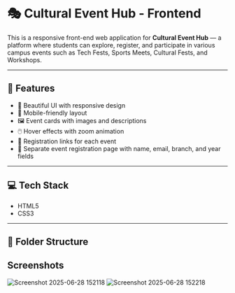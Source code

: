 # 🎭 Cultural Event Hub - Frontend

This is a responsive front-end web application for **Cultural Event Hub** — a platform where students can explore, register, and participate in various campus events such as Tech Fests, Sports Meets, Cultural Fests, and Workshops.

---

## 🌟 Features

- 🎨 Beautiful UI with responsive design
- 📱 Mobile-friendly layout
- 🖼️ Event cards with images and descriptions
- 🖱️ Hover effects with zoom animation
- 🔗 Registration links for each event
- 📄 Separate event registration page with name, email, branch, and year fields

---

## 💻 Tech Stack

- HTML5
- CSS3

---

## 📂 Folder Structure

## Screenshots
![Screenshot 2025-06-28 152118](https://github.com/user-attachments/assets/adca933a-30d6-4e42-9e52-717e805cd529)
![Screenshot 2025-06-28 152218](https://github.com/user-attachments/assets/c4d61e0f-5302-4a24-a00d-797fe2d91e26)

